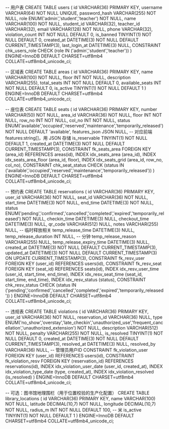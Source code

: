 -- 用户表
CREATE TABLE users (
  id              VARCHAR(36) PRIMARY KEY,
  username        VARCHAR(64) NOT NULL UNIQUE,
  password_hash   VARCHAR(255) NOT NULL,
  role            ENUM('admin','student','teacher') NOT NULL,
  name            VARCHAR(100) NOT NULL,
  student_id      VARCHAR(32),
  teacher_id      VARCHAR(32),
  email           VARCHAR(128) NOT NULL,
  phone           VARCHAR(32),
  violation_count INT NOT NULL DEFAULT 0,
  is_banned       TINYINT(1) NOT NULL DEFAULT 0,
  created_at      DATETIME(3) NOT NULL DEFAULT CURRENT_TIMESTAMP(3),
  last_login_at   DATETIME(3) NULL,
  CONSTRAINT chk_users_role CHECK (role IN ('admin','student','teacher'))
) ENGINE=InnoDB DEFAULT CHARSET=utf8mb4 COLLATE=utf8mb4_unicode_ci;

-- 区域表
CREATE TABLE areas (
  id               VARCHAR(36) PRIMARY KEY,
  name             VARCHAR(100) NOT NULL,
  floor            INT NOT NULL,
  description      VARCHAR(255),
  total_seats      INT NOT NULL DEFAULT 0,
  available_seats  INT NOT NULL DEFAULT 0,
  is_active        TINYINT(1) NOT NULL DEFAULT 1
) ENGINE=InnoDB DEFAULT CHARSET=utf8mb4 COLLATE=utf8mb4_unicode_ci;

-- 座位表
CREATE TABLE seats (
  id            VARCHAR(36) PRIMARY KEY,
  number        VARCHAR(50) NOT NULL,
  area_id       VARCHAR(36) NOT NULL,
  floor         INT NOT NULL,
  row_no        INT NOT NULL,
  col_no        INT NOT NULL,
  status        ENUM('available','occupied','reserved','maintenance','temporarily_released') NOT NULL DEFAULT 'available',
  features_json JSON NULL,            -- 对应前端 features:string[]，用 JSON 存储
  is_reservable TINYINT(1) NOT NULL DEFAULT 1,
  created_at    DATETIME(3) NOT NULL DEFAULT CURRENT_TIMESTAMP(3),
  CONSTRAINT fk_seats_area FOREIGN KEY (area_id) REFERENCES areas(id),
  INDEX idx_seats_area (area_id),
  INDEX idx_seats_area_floor (area_id, floor),
  INDEX idx_seats_grid (area_id, row_no, col_no),
  CONSTRAINT chk_seat_status CHECK (status IN ('available','occupied','reserved','maintenance','temporarily_released'))
) ENGINE=InnoDB DEFAULT CHARSET=utf8mb4 COLLATE=utf8mb4_unicode_ci;

-- 预约表
CREATE TABLE reservations (
  id                       VARCHAR(36) PRIMARY KEY,
  user_id                  VARCHAR(36) NOT NULL,
  seat_id                  VARCHAR(36) NOT NULL,
  start_time               DATETIME(3) NOT NULL,
  end_time                 DATETIME(3) NOT NULL,
  status                   ENUM('pending','confirmed','cancelled','completed','expired','temporarily_released') NOT NULL,
  checkin_time             DATETIME(3) NULL,
  checkout_time            DATETIME(3) NULL,
  qr_code                  VARCHAR(512) NULL,
  notes                    VARCHAR(255) NULL,
  -- 临时释放相关
  temp_release_time        DATETIME(3) NULL,
  temp_release_duration    INT NULL,           -- 分钟
  temp_release_reason      VARCHAR(255) NULL,
  temp_release_expiry_time DATETIME(3) NULL,
  created_at               DATETIME(3) NOT NULL DEFAULT CURRENT_TIMESTAMP(3),
  updated_at               DATETIME(3) NOT NULL DEFAULT CURRENT_TIMESTAMP(3) ON UPDATE CURRENT_TIMESTAMP(3),
  CONSTRAINT fk_resv_user FOREIGN KEY (user_id) REFERENCES users(id),
  CONSTRAINT fk_resv_seat FOREIGN KEY (seat_id) REFERENCES seats(id),
  INDEX idx_resv_user_time (user_id, start_time, end_time),
  INDEX idx_resv_seat_time (seat_id, start_time, end_time),
  INDEX idx_resv_status (status),
  CONSTRAINT chk_resv_status CHECK (status IN ('pending','confirmed','cancelled','completed','expired','temporarily_released'))
) ENGINE=InnoDB DEFAULT CHARSET=utf8mb4 COLLATE=utf8mb4_unicode_ci;

-- 违规表
CREATE TABLE violations (
  id            VARCHAR(36) PRIMARY KEY,
  user_id       VARCHAR(36) NOT NULL,
  reservation_id VARCHAR(36) NULL,
  type          ENUM('no_show','overstay','late_checkin','unauthorized_use','frequent_cancellation','unauthorized_extension') NOT NULL,
  description   VARCHAR(512) NOT NULL,
  penalty       VARCHAR(255) NOT NULL,
  is_resolved   TINYINT(1) NOT NULL DEFAULT 0,
  created_at    DATETIME(3) NOT NULL DEFAULT CURRENT_TIMESTAMP(3),
  resolved_at   DATETIME(3) NULL,
  resolved_by   VARCHAR(36) NULL, -- 管理员用户ID
  CONSTRAINT fk_violation_user FOREIGN KEY (user_id) REFERENCES users(id),
  CONSTRAINT fk_violation_resv FOREIGN KEY (reservation_id) REFERENCES reservations(id),
  INDEX idx_violation_user_date (user_id, created_at),
  INDEX idx_violation_type_date (type, created_at),
  INDEX idx_violation_resolved (is_resolved)
) ENGINE=InnoDB DEFAULT CHARSET=utf8mb4 COLLATE=utf8mb4_unicode_ci;

-- 可选：图书馆地理围栏（用于位置校验的生产化配置）
CREATE TABLE library_locations (
  id        VARCHAR(36) PRIMARY KEY,
  name      VARCHAR(100) NOT NULL,
  latitude  DECIMAL(10,7) NOT NULL,
  longitude DECIMAL(10,7) NOT NULL,
  radius_m  INT NOT NULL DEFAULT 100, -- 米
  is_active TINYINT(1) NOT NULL DEFAULT 1
) ENGINE=InnoDB DEFAULT CHARSET=utf8mb4 COLLATE=utf8mb4_unicode_ci;